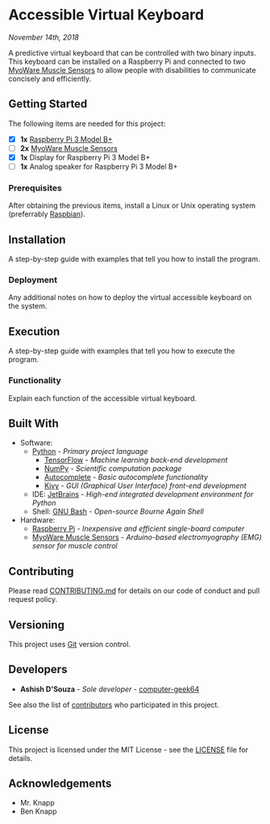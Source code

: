 # Accessible Virtual Keyboard
*November 14th, 2018*

A predictive virtual keyboard that can be controlled with two binary inputs. This keyboard can be installed on a Raspberry Pi and connected to two [MyoWare Muscle Sensors](https://www.sparkfun.com/products/13723) to allow people with disabilities to communicate concisely and efficiently.

## Getting Started
The following items are needed for this project:
- [x] **1x** [Raspberry Pi 3 Model B+](https://www.raspberrypi.org/products/raspberry-pi-3-model-b-plus/)
- [ ] **2x** [MyoWare Muscle Sensors](https://www.sparkfun.com/products/13723)
- [x] **1x** Display for Raspberry Pi 3 Model B+
- [ ] **1x** Analog speaker for Raspberry Pi 3 Model B+

### Prerequisites
After obtaining the previous items, install a Linux or Unix operating system (preferrably [Raspbian](https://www.raspberrypi.org/downloads/raspbian/)).

## Installation
A step-by-step guide with examples that tell you how to install the program.

### Deployment
Any additional notes on how to deploy the virtual accessible keyboard on the system.

## Execution
A step-by-step guide with examples that tell you how to execute the program.

### Functionality
Explain each function of the accessible virtual keyboard.

## Built With
* Software:
  * [Python](https://www.python.org/) - *Primary project language*
    * [TensorFlow](https://www.tensorflow.org/) - *Machine learning back-end development*
    * [NumPy](http://www.numpy.org/) - *Scientific computation package*
    * [Autocomplete](https://pypi.org/project/autocomplete/) - *Basic autocomplete functionality*
    * [Kivy](https://kivy.org/) - *GUI (Graphical User Interface) front-end development*
  * IDE: [JetBrains](https://www.jetbrains.com/pycharm/) - *High-end integrated development environment for Python*
  * Shell: [GNU Bash](https://www.gnu.org/software/bash/) - *Open-source Bourne Again Shell*
* Hardware:
  * [Raspberry Pi](https://www.raspberrypi.org/) - *Inexpensive and efficient single-board computer*
  * [MyoWare Muscle Sensors](https://www.sparkfun.com/products/13723) - *Arduino-based electromyography (EMG) sensor for muscle control*

## Contributing
Please read [CONTRIBUTING.md](CONTRIBUTING.md) for details on our code of conduct and pull request policy.

## Versioning
This project uses [Git](https://git-scm.com/) version control.

## Developers
* **Ashish D'Souza** - *Sole developer* - [computer-geek64](https://github.com/computer-geek64/)

See also the list of [contributors](CONTRIBUTORS.md) who participated in this project.

## License
This project is licensed under the MIT License - see the [LICENSE](LICENSE) file for details.

## Acknowledgements
* Mr. Knapp
* Ben Knapp
